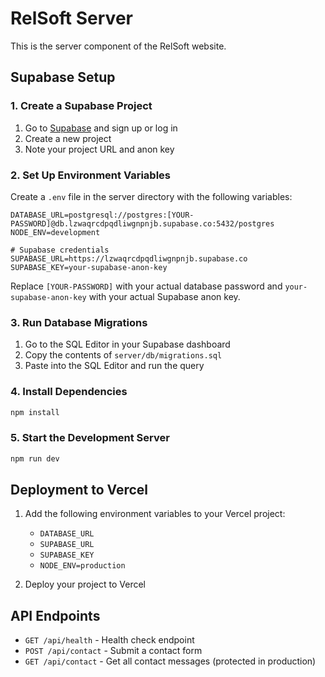 # RelSoft Server

This is the server component of the RelSoft website.

## Supabase Setup

### 1. Create a Supabase Project

1. Go to [Supabase](https://supabase.com/) and sign up or log in
2. Create a new project
3. Note your project URL and anon key

### 2. Set Up Environment Variables

Create a `.env` file in the server directory with the following variables:

```
DATABASE_URL=postgresql://postgres:[YOUR-PASSWORD]@db.lzwaqrcdpqdliwgnpnjb.supabase.co:5432/postgres
NODE_ENV=development

# Supabase credentials
SUPABASE_URL=https://lzwaqrcdpqdliwgnpnjb.supabase.co
SUPABASE_KEY=your-supabase-anon-key
```

Replace `[YOUR-PASSWORD]` with your actual database password and `your-supabase-anon-key` with your actual Supabase anon key.

### 3. Run Database Migrations

1. Go to the SQL Editor in your Supabase dashboard
2. Copy the contents of `server/db/migrations.sql`
3. Paste into the SQL Editor and run the query

### 4. Install Dependencies

```bash
npm install
```

### 5. Start the Development Server

```bash
npm run dev
```

## Deployment to Vercel

1. Add the following environment variables to your Vercel project:

   - `DATABASE_URL`
   - `SUPABASE_URL`
   - `SUPABASE_KEY`
   - `NODE_ENV=production`

2. Deploy your project to Vercel

## API Endpoints

- `GET /api/health` - Health check endpoint
- `POST /api/contact` - Submit a contact form
- `GET /api/contact` - Get all contact messages (protected in production)
